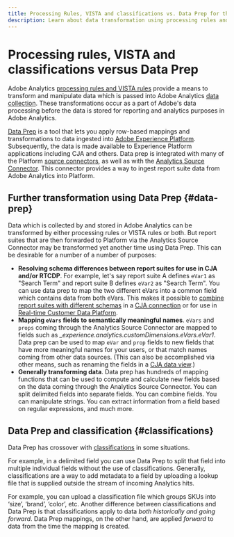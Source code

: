 ```yaml
---
title: Processing Rules, VISTA and classifications vs. Data Prep for the Analytics Source Connector
description: Learn about data transformation using processing rules and VISTA vs. using Data Prep
---
```


# Processing rules, VISTA and classifications versus Data Prep

Adobe Analytics [processing rules and VISTA rules](https://experienceleague.adobe.com/docs/analytics/admin/admin-tools/processing-rules/processing-rules-configuration/processing-rule-order.html?lang=en) provide a means to transform and manipulate data which is passed into Adobe Analytics [data collection](https://experienceleague.adobe.com/docs/analytics/analyze/reports-analytics/reporting-interface/overview-data-collection.html?lang=en). These transformations occur as a part of Adobe's data processing before the data is stored for reporting and analytics purposes in Adobe Analytics. 

[Data Prep](https://experienceleague.adobe.com/docs/experience-platform/data-prep/home.html?lang=en) is a tool that lets you apply row-based mappings and transformations to data ingested into [Adobe Experience Platform](https://experienceleague.adobe.com/docs/experience-platform.html?lang=en). Subsequently, the data is made available to Experience Platform applications including CJA and others. Data prep is integrated with many of the Platform [source connectors](https://experienceleague.adobe.com/docs/experience-platform/sources/home.html?lang=en), as well as with the [Analytics Source Connector](https://experienceleague.adobe.com/docs/experience-platform/sources/ui-tutorials/create/adobe-applications/analytics.html?lang=en). This connector provides a way to ingest report suite data from Adobe Analytics into Platform. 

## Further transformation using Data Prep {#data-prep}

Data which is collected by and stored in Adobe Analytics can be transformed by either processing rules or VISTA rules or both. But report suites that are then forwarded to Platform via the Analytics Source Connector may be transformed yet another time using Data Prep. This can be desirable for a number of a number of purposes:

* **Resolving schema differences between report suites for use in CJA and/or RTCDP**. For example, let's say report suite A defines `eVar1` as "Search Term" and report suite B defines `eVar2` as "Search Term". You can use data prep to map the two different eVars into a common field which contains data from both eVars. This makes it possible to [combine report suites with different schemas](https://experienceleague.adobe.com/docs/analytics-platform/using/cja-usecases/combine-report-suites.html?lang=en) in a [CJA connection](/help/connections/overview.md) or for use in [Real-time Customer Data Platform](https://experienceleague.adobe.com/docs/platform-learn/tutorials/application-services/rtcdp/understanding-the-real-time-customer-data-platform.html?lang=en).
* **Mapping `eVars` fields to semantically meaningful names**. `eVars` and `props` coming through the Analytics Source Connector are mapped to fields such as _\_experience.analytics.customDimensions.eVars.eVar1_. Data prep can be used to map `eVar` and `prop` fields to new fields that have more meaningful names for your users, or that match names coming from other data sources. (This can also be accomplished via other means, such as renaming the fields in a [CJA data view](/help/data-views/create-dataview.md).)
* **Generally transforming data**. Data prep has hundreds of mapping functions that can be used to compute and calculate new fields based on the data coming through the Analytics Source Connector. You can split delimited fields into separate fields. You can combine fields. You can manipulate strings. You can extract information from a field based on regular expressions, and much more.

## Data Prep and classification {#classifications}

Data Prep has crossover with [classifications](https://experienceleague.adobe.com/docs/analytics/components/classifications/c-classifications.html?lang=en) in some situations. 

For example, in a delimited field you can use Data Prep to split that field into multiple individual fields without the use of classifications. Generally, classifications are a way to add metadata to a field by uploading a lookup file that is supplied outside the stream of incoming Analytics hits. 

For example, you can upload a classification file which groups SKUs into ‘size’, ‘brand’, ‘color’, etc. Another difference between classifications and Data Prep is that classifications apply to data _both historically and going forward_. Data Prep mappings, on the other hand, are applied _forward_ to data from the time the mapping is created.

